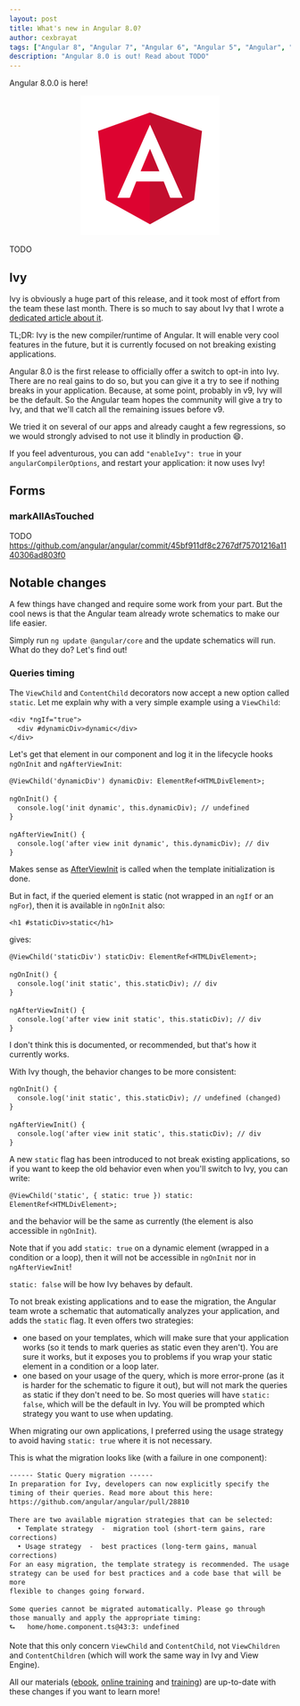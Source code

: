 ```yaml
---
layout: post
title: What's new in Angular 8.0?
author: cexbrayat
tags: ["Angular 8", "Angular 7", "Angular 6", "Angular 5", "Angular", "Angular 2", "Angular 4"]
description: "Angular 8.0 is out! Read about TODO"
---
```


Angular&nbsp;8.0.0 is here!

<p style="text-align: center;">
  <a href="https://github.com/angular/angular/blob/master/CHANGELOG.md#TODO">
    <img class="rounded img-fluid" style="max-width: 100%" src="/assets/images/angular.png" alt="Angular logo" />
  </a>
</p>

TODO

## Ivy

Ivy is obviously a huge part of this release,
and it took most of effort from the team these last month.
There is so much to say about Ivy that I wrote a [dedicated article about it](TODO).

TL;DR: Ivy is the new compiler/runtime of Angular. It will enable very cool features in the future,
but it is currently focused on not breaking existing applications.

Angular&nbsp;8.0 is the first release to officially offer a switch to opt-in into Ivy.
There are no real gains to do so,
but you can give it a try to see if nothing breaks in your application.
Because, at some point, probably in v9, Ivy will be the default.
So the Angular team hopes the community will give a try to Ivy,
and that we'll catch all the remaining issues before v9.

We tried it on several of our apps and already caught a few regressions,
so we would strongly advised to not use it blindly in production 😄.

If you feel adventurous, you can add `"enableIvy": true` in your `angularCompilerOptions`,
and restart your application: it now uses Ivy!

## Forms

### markAllAsTouched

TODO
https://github.com/angular/angular/commit/45bf911df8c2767df75701216a1140306ad803f0


## Notable changes

A few things have changed and require some work from your part.
But the cool news is that the Angular team already wrote schematics
to make our life easier.

Simply run `ng update @angular/core` and the update schematics will run.
What do they do? Let's find out!

### Queries timing

The `ViewChild` and `ContentChild` decorators now accept a new option called `static`.
Let me explain why with a very simple example using a `ViewChild`:

    <div *ngIf="true">
      <div #dynamicDiv>dynamic</div>
    </div>

Let's get that element in our component
and log it in the lifecycle hooks `ngOnInit` and `ngAfterViewInit`:

    @ViewChild('dynamicDiv') dynamicDiv: ElementRef<HTMLDivElement>;

    ngOnInit() {
      console.log('init dynamic', this.dynamicDiv); // undefined
    }

    ngAfterViewInit() {
      console.log('after view init dynamic', this.dynamicDiv); // div
    }

Makes sense as [AfterViewInit](https://angular.io/api/core/AfterViewInit) is called
when the template initialization is done.

But in fact, if the queried element is static (not wrapped in an `ngIf` or an `ngFor`),
then it is available in `ngOnInit` also:

    <h1 #staticDiv>static</h1>

gives:

    @ViewChild('staticDiv') staticDiv: ElementRef<HTMLDivElement>;

    ngOnInit() {
      console.log('init static', this.staticDiv); // div
    }

    ngAfterViewInit() {
      console.log('after view init static', this.staticDiv); // div
    }

I don't think this is documented, or recommended,
but that's how it currently works.

With Ivy though, the behavior changes to be more consistent:

    ngOnInit() {
      console.log('init static', this.staticDiv); // undefined (changed)
    }

    ngAfterViewInit() {
      console.log('after view init static', this.staticDiv); // div
    }

A new `static` flag has been introduced to not break existing applications,
so if you want to keep the old behavior even when you'll switch to Ivy,
you can write:

    @ViewChild('static', { static: true }) static: ElementRef<HTMLDivElement>;

and the behavior will be the same as currently
(the element is also accessible in `ngOnInit`).

Note that if you add `static: true` on a dynamic element (wrapped in a condition or a loop),
then it will not be accessible in `ngOnInit` nor in `ngAfterViewInit`!

`static: false` will be how Ivy behaves by default.

To not break existing applications and to ease the migration,
the Angular team wrote a schematic that automatically analyzes your application,
and adds the `static` flag.
It even offers two strategies:
- one based on your templates, which will make sure that your application works
(so it tends to mark queries as static even they aren't).
You are sure it works,
but it exposes you to problems if you wrap your static element in a condition or a loop later.
- one based on your usage of the query,
which is more error-prone (as it is harder for the schematic to figure it out),
but will not mark the queries as static if they don't need to be.
So most queries will have `static: false`, which will be the default in Ivy.
You will be prompted which strategy you want to use when updating.

When migrating our own applications,
I preferred using the usage strategy to avoid having `static: true` where it is not necessary.

This is what the migration looks like (with a failure in one component):

    ------ Static Query migration ------
    In preparation for Ivy, developers can now explicitly specify the
    timing of their queries. Read more about this here:
    https://github.com/angular/angular/pull/28810

    There are two available migration strategies that can be selected:
      • Template strategy  -  migration tool (short-term gains, rare corrections)
      • Usage strategy  -  best practices (long-term gains, manual corrections)
    For an easy migration, the template strategy is recommended. The usage
    strategy can be used for best practices and a code base that will be more
    flexible to changes going forward.

    Some queries cannot be migrated automatically. Please go through
    those manually and apply the appropriate timing:
    ⮑   home/home.component.ts@43:3: undefined

Note that this only concern `ViewChild` and `ContentChild`,
not `ViewChildren` and `ContentChildren`
(which will work the same way in Ivy and View Engine).

All our materials ([ebook](https://books.ninja-squad.com/angular), [online training](https://angular-exercises.ninja-squad.com/) and [training](https://ninja-squad.com/training/angular)) are up-to-date with these changes if you want to learn more!
